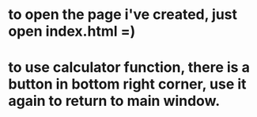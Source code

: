 # to open the page i've created, just open index.html =)
# to use calculator function, there is a button in bottom right corner, use it again to return to main window.
